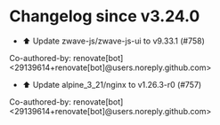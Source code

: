 # Changelog since v3.24.0
- ⬆️ Update zwave-js/zwave-js-ui to v9.33.1 (#758)

Co-authored-by: renovate[bot] <29139614+renovate[bot]@users.noreply.github.com> 
- ⬆️ Update alpine_3_21/nginx to v1.26.3-r0 (#757)

Co-authored-by: renovate[bot] <29139614+renovate[bot]@users.noreply.github.com> 
